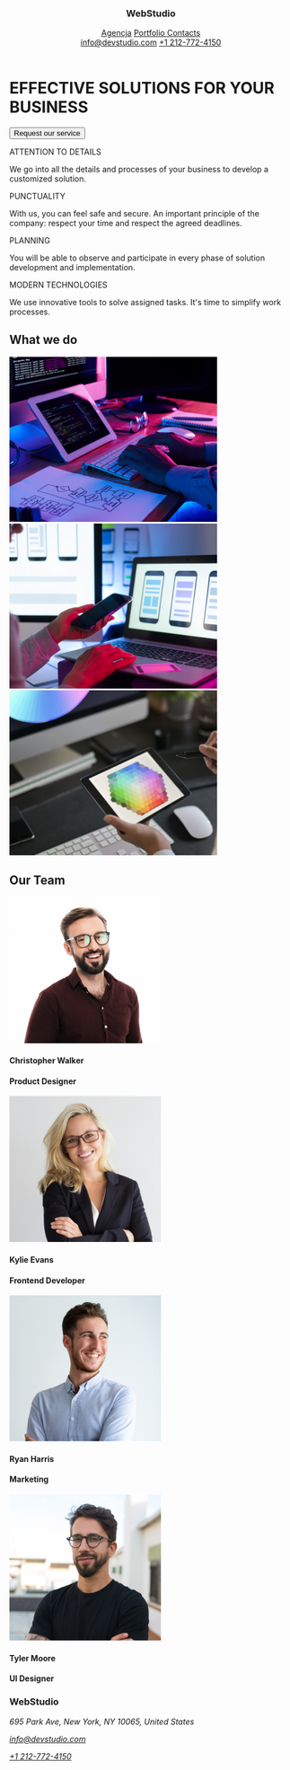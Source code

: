 <!DOCTYPE html>
<html lang="en">
  <head>
    <meta charset="UTF-8" />
    <meta http-equiv="X-UA-Compatible" content="IE=edge" />
    <meta name="viewport" content="width=device-width, initial-scale=1.0" />
    <link rel="preconnect" href="https://fonts.googleapis.com">
    <link rel="preconnect" href="https://fonts.gstatic.com" crossorigin>
    <link href="https: //fonts.googleapis.com/css2?family= Roboto & display rodzina= Raleway:wght@700 &rodzina= Roboto:waga@400;500;700;900 & swap" rel="stylesheet">
    <link rel="stylesheet" href="css/style.css" >
  </head>
  <body>
    <div class="main-page">
      <header class="container">
        <h3 class="webstudio">
          <span class="blue">Web</span><span class="black">Studio</span>
        </h3>
        <div class="group_1">
          <a href="index.html" class="studio">Agencja</a>
          <a href="portfolio.html" class="color-black space"> Portfolio </a>
          <a href="" class="nav-black space">Contacts</a>
        </div>
        <a class="mail-page1" href="mailto:info@devstudio.com"
          >info@devstudio.com</a
        >
        <a class="tel" href="tel:+1 212-772-4150">+1 212-772-4150</a>
      </header>
        <div class="title_index">
          <p class="button">
            <h1 class="title_h1">EFFECTIVE SOLUTIONS FOR YOUR BUSINESS</h1></p>
            <input class="button1" type="submit" value="Request our service" />
        </div>
      <div class="our_strengths container">
        <div class="feature1">
            <p class="line-high size">ATTENTION TO DETAILS</p>
            <p class="line-low size">
              We go into all the details and processes of your business to
              develop a customized solution.
            </p>
        </div>
          <div class="feature2">
            <p class="line-high size">PUNCTUALITY</p>
            <p class="line-low size">
              With us, you can feel safe and secure. An important principle of
              the company: respect your time and respect the agreed deadlines.
            </p>
          </div>
          <div class="feature3">
            <p class="line-high size">PLANNING</p>
            <p class="line-low size">
              You will be able to observe and participate in every phase of
              solution development and implementation.
            </p>
          </div>
          <div class="feature4">
            <p class="line-high size">MODERN TECHNOLOGIES</p>
            <p class="line-low size">
              We use innovative tools to solve assigned tasks. It's time to
              simplify work processes.
            </p>
          </div>
      </div>
      <div class="what_we_do ">
        <h2 class="what_we_do_title">What we do</h2>
        <div class="container">
        <div class="box1">
          <img
            src="images/programer.png"
            alt="programer"
            width="370px"
            height="294px"
          />
        </div>
        <div class="box2">
          <img
            src="images/conect.png"
            alt="conect" 
            width="370px"
            height="294px"
          />
        </div>
        <div class="box3">
          <img
            src="images/graphic.png"
            alt="graphic"
            width="370px"
            height="294px"
          />
        </div>
      </div>
      </div>
      <div class="our_team">
        <h2 class="our_team_name">Our Team</h2>
        <div class="team container">
          <div class="card1">
            <img
              src="images/christopher.jpg"
              alt="Christopher"
              width="270px"
              height="260px"
            />
            <h4 class="name-black space_team"">Christopher Walker</h4>
            <h4 class="space_team">Product Designer</h4>
          </div>
          <div class="card2">
            <img
              src="images/kylie.jpg"
              alt="Kylie"
              width="270px"
              height="260px"
            />
            <h4 class="name-black space_team">Kylie Evans</h4>
            <h4 class="space_team">Frontend Developer</h4>
          </div>
          <div class="card3">
            <img
              src="images/ryan.jpg"
              alt="Ryan"
              width="270px"
              height="260px"
            />
            <h4 class="name-black space_team"">Ryan Harris</h4>
            <h4 class="space_team">Marketing</h4>
          </div>
          <div class="card4">
            <img
              src="images/tyler.jpg"
              alt="Tyler"
              width="270px"
              height="260px"
            />
            <h4 class="name-black space_team"">Tyler Moore</h4>
            <h4 class="space_team">UI Designer</h4>
          </div>
        </div>
      </div>
      <div class="basement">
        <footer>
          <h3 class="webstudio2">
           <span class="blue">Web</span><span class="white">Studio</span>
          </h3>
          <address>
            <p class="space_footerp">695 Park Ave, New York, NY 10065, United States</p>
             <p><a class="mail-page1-down" href="mailto:info@devstudio.com" class="mail-page1">info@devstudio.com</a></p>
            <p><a class="tel-down" href="tel:+1 212-772-4150" class="tel">+1 212-772-4150</a></p>
          </address>
        </footer>
      </div>
    </div>
  </body>
</html>
